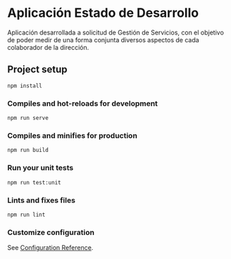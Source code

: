 # Aplicación Estado de Desarrollo

Aplicación desarrollada a solicitud de Gestión de Servicios, con el objetivo de poder medir de una forma conjunta diversos aspectos de cada colaborador de la dirección. 

## Project setup
```
npm install
```

### Compiles and hot-reloads for development
```
npm run serve
```

### Compiles and minifies for production
```
npm run build
```

### Run your unit tests
```
npm run test:unit
```

### Lints and fixes files
```
npm run lint
```

### Customize configuration
See [Configuration Reference](https://cli.vuejs.org/config/).

